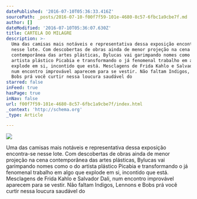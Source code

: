 ```yaml
---
datePublished: '2016-07-10T05:36:33.416Z'
sourcePath: _posts/2016-07-10-f00f7f59-101e-4680-8c57-6fbc1a9cbe7f.md
author: []
dateModified: '2016-07-10T05:36:07.630Z'
title: CARTELA DO MILAGRE
description: >-
  Uma das camisas mais notáveis e representativa dessa exposição encontra-se
  nesse lote. Com descobertas de obras ainda de menor projeção na cena
  contemporânea das artes plásticas, Bylucas vai garimpando nomes como o do
  artista plástico Picabia e transformando o já fenomenal trabalho em algo que
  explode em si, incontido que está. Mesclagens de Frida Kahlo e Salvador Dali,
  num encontro improvável aparecem para se vestir. Não faltam Indigos, Lennons e
  Bobs prá você curtir nessa loucura saudável do 
starred: false
inFeed: true
hasPage: true
inNav: false
url: f00f7f59-101e-4680-8c57-6fbc1a9cbe7f/index.html
_context: 'http://schema.org'
_type: Article

---
```

![](https://imgflo.herokuapp.com/graph/vahj1ThiexotieMo/ad2dc066e9a0203a574a263948584446/croprotate.jpg?cropheight=1334&cropwidth=2402&degrees=0&input=https%3A%2F%2Fthe-grid-user-content.s3-us-west-2.amazonaws.com%2F5fb99105-d2b0-4a60-8970-fcc0e2929df7.jpg&x=38&y=0)

Uma das camisas mais notáveis e representativa dessa exposição encontra-se nesse lote. Com descobertas de obras ainda de menor projeção na cena contemporânea das artes plásticas, Bylucas vai garimpando nomes como o do artista plástico Picabia e transformando o já fenomenal trabalho em algo que explode em si, incontido que está. Mesclagens de Frida Kahlo e Salvador Dali, num encontro improvável aparecem para se vestir. Não faltam Indigos, Lennons e Bobs prá você curtir nessa loucura saudável do